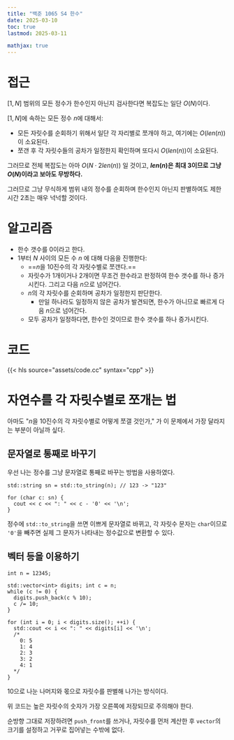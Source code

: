 ```yaml
---
title: "백준 1065 S4 한수"
date: 2025-03-10
toc: true
lastmod: 2025-03-11

mathjax: true
---
```


<!-- 18분 -->

# 접근

$[1, N]$ 범위의 모든 정수가 한수인지 아닌지 검사한다면 복잡도는 일단 $O(N)$이다.

$[1, N]$에 속하는 모든 정수 $n$에 대해서:
* 모든 자릿수를 순회하기 위해서 일단 각 자리별로 쪼개야 하고, 여기에는 $O(len(n))$이 소요된다.
* 쪼갠 후 각 자릿수들의 공차가 일정한지 확인하며 또다시 $O(len(n))$이 소요된다.

그러므로 전체 복잡도는 아마 $O(N \cdot 2len(n))$ 일 것이고, **$len(n)$은 최대 3이므로 그냥 $O(N)$이라고 보아도 무방하다.**

그러므로 그냥 무식하게 범위 내의 정수를 순회하며 한수인지 아닌지 판별하여도 제한 시간 2초는 매우 넉넉할 것이다.

# 알고리즘

* 한수 갯수를 0이라고 한다.
* 1부터 $N$ 사이의 모든 수 $n$ 에 대해 다음을 진행한다:
  * ==$n$을 10진수의 각 자릿수별로 쪼갠다.==
  * 자릿수가 1개이거나 2개이면 무조건 한수라고 판정하여 한수 갯수를 하나 증가시킨다. 그리고 다음 $n$으로 넘어간다.
  * $n$의 각 자릿수를 순회하며 공차가 일정한지 판단한다.
    * 만일 하나라도 일정하지 않은 공차가 발견되면, 한수가 아니므로 빠르게 다음 $n$으로 넘어간다.
  * 모두 공차가 일정하다면, 한수인 것이므로 한수 갯수를 하나 증가시킨다.

# 코드

{{< hls source="assets/code.cc" syntax="cpp" >}}

# 자연수를 각 자릿수별로 쪼개는 법

아마도 "$n$을 10진수의 각 자릿수별로 어떻게 쪼갤 것인가," 가 이 문제에서 가장 달라지는 부분이 아닐까 싶다.

## 문자열로 통째로 바꾸기

우선 나는 정수를 그냥 문자열로 통째로 바꾸는 방법을 사용하였다.

```cpp{lineNos=false}
std::string sn = std::to_string(n); // 123 -> "123"

for (char c: sn) {
  cout << c << ": " << c - '0' << '\n';
}
```

정수에 `std::to_string`을 쓰면 이쁘게 문자열로 바뀌고, 각 자릿수 문자는 `char`이므로 `'0'`을 빼주면 실제 그 문자가 나타내는 정수값으로 변환할 수 있다.

## 벡터 등을 이용하기

```cpp{lineNos=false}
int n = 12345;

std::vector<int> digits; int c = n;
while (c != 0) {
  digits.push_back(c % 10);
  c /= 10;
}

for (int i = 0; i < digits.size(); ++i) {
  std::cout << i << ": " << digits[i] << '\n';
  /*
    0: 5
    1: 4
    2: 3
    3: 2
    4: 1
  */
}
```

10으로 나눈 나머지와 몫으로 자릿수를 판별해 나가는 방식이다.

위 코드는 높은 자릿수의 숫자가 가장 오른쪽에 저장되므로 주의해야 한다.

순방향 그대로 저장하려면 `push_front`를 쓰거나, 자릿수를 먼저 계산한 후 `vector`의 크기를 설정하고 거꾸로 집어넣는 수밖에 없다.